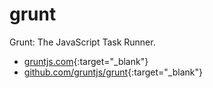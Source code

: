 # grunt

Grunt: The JavaScript Task Runner.

- [gruntjs.com](https://gruntjs.com/){:target="_blank"}
- [github.com/gruntjs/grunt](https://github.com/gruntjs/grunt){:target="_blank"}

